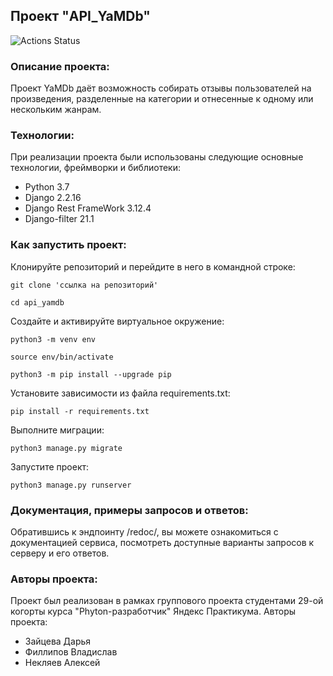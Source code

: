 ##  Проект "API_YaMDb"

![Actions Status](https://github.com/daria-z7/yamdb_final/actions/workflows/yamdb_workflow.yml/badge.svg)

### Описание проекта:

Проект YaMDb даёт возможность собирать отзывы пользователей на произведения, разделенные на категории и отнесенные к одному или нескольким жанрам.

### Технологии:

При реализации проекта были использованы следующие основные технологии, фреймворки и библиотеки:
- Python 3.7
- Django 2.2.16
- Django Rest FrameWork 3.12.4
- Django-filter 21.1

### Как запустить проект:
Клонируйте репозиторий и перейдите в него в командной строке:

```
git clone 'ссылка на репозиторий'
```

```
cd api_yamdb
```

Cоздайте и активируйте виртуальное окружение:

```
python3 -m venv env
```

```
source env/bin/activate
```
```
python3 -m pip install --upgrade pip
```

Установите зависимости из файла requirements.txt:

```
pip install -r requirements.txt
```

Выполните миграции:

```
python3 manage.py migrate
```

Запустите проект:

```
python3 manage.py runserver
```

### Документация, примеры запросов и ответов:

Обратившись к эндпоинту /redoc/, вы можете ознакомиться с документацией сервиса, посмотреть доступные варианты запросов к серверу и его ответов.

### Авторы проекта:

Проект был реализован в рамках группового проекта студентами 29-ой когорты курса "Phyton-разработчик" Яндекс Практикума. Авторы проекта:
- Зайцева Дарья
- Филлипов Владислав
- Некляев Алексей
